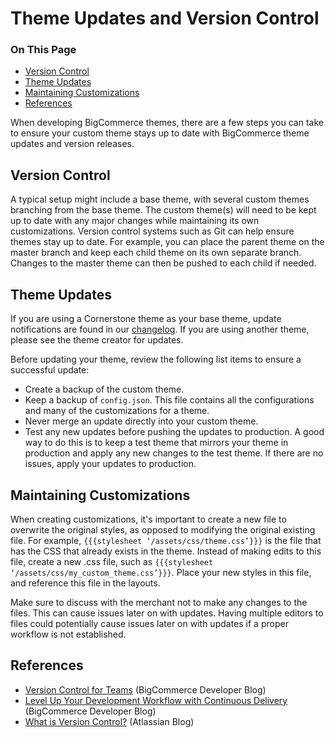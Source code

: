 # Theme Updates and Version Control

<div class="otp" id="no-index">

### On This Page
- [Version Control](#version-control)
- [Theme Updates](#theme-updates)
- [Maintaining Customizations](#maintaining-customizations)
- [References](#references)

</div> 

When developing BigCommerce themes, there are a few steps you can take to ensure your custom theme stays up to date with BigCommerce theme updates and version releases.

<a id="version-themes"></a>

## Version Control

A typical setup might include a base theme, with several custom themes branching from the base theme. The custom theme(s) will need to be kept up to date with any major changes while maintaining its own customizations. Version control systems such as Git can help ensure themes stay up to date. For example, you can place the parent theme on the master branch and keep each child theme on its own separate branch. Changes to the master theme can then be pushed to each child if needed.

<a id="updates"></a>

## Theme Updates

If you are using a Cornerstone theme as your base theme, update notifications are found in our [changelog](https://developer.bigcommerce.com/changelog). If you are using another theme, please see the theme creator for updates.

Before updating your theme, review the following list items to ensure a successful update:

* Create a backup of the custom theme.
* Keep a backup of `config.json`. This file contains all the configurations and many of the customizations for a theme.
* Never merge an update directly into your custom theme.
* Test any new updates before pushing the updates to production. A good way to do this is to keep a test theme that mirrors your theme in production and apply any new changes to the test theme. If there are no issues, apply your updates to production.

<a id="maintain-customizations"></a>

## Maintaining Customizations

When creating customizations, it's important to create a new file to overwrite the original styles, as opposed to modifying the original existing file. For example, `{{{stylesheet ‘/assets/css/theme.css’}}}` is the file that has the CSS that already exists in the theme. Instead of making edits to this file, create a new .css file, such as `{{{stylesheet ‘/assets/css/my_custom_theme.css’}}}`. Place your new styles in this file, and reference this file in the layouts.

Make sure to discuss with the merchant not to make any changes to the files. This can cause issues later on with updates. Having multiple editors to files could potentially cause issues later on with updates if a proper workflow is not established.

## References
* [Version Control for Teams](https://medium.com/bigcommerce-developer-blog/version-control-for-teams-a186bd74ba7e?source=friends_link&sk=721c0fc073cbe5b729c1a2282377ca86) (BigCommerce Developer Blog)
* [Level Up Your Development Workflow with Continuous Delivery](https://medium.com/bigcommerce-developer-blog/how-to-level-up-your-development-workflow-with-continuous-delivery-3a6493cc1d13) (BigCommerce Developer Blog)
* [What is Version Control?](https://www.atlassian.com/git/tutorials/what-is-version-control) (Atlassian Blog)